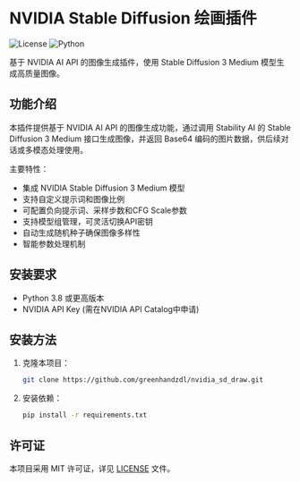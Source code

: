 # NVIDIA Stable Diffusion 绘画插件

![License](https://img.shields.io/github/license/greenhandzdl/nvidia_sd_draw)
![Python](https://img.shields.io/badge/python-3.8%2B-blue)

基于 NVIDIA AI API 的图像生成插件，使用 Stable Diffusion 3 Medium 模型生成高质量图像。

## 功能介绍

本插件提供基于 NVIDIA AI API 的图像生成功能，通过调用 Stability AI 的 Stable Diffusion 3 Medium 接口生成图像，并返回 Base64 编码的图片数据，供后续对话或多模态处理使用。

主要特性：
- 集成 NVIDIA Stable Diffusion 3 Medium 模型
- 支持自定义提示词和图像比例
- 可配置负向提示词、采样步数和CFG Scale参数
- 支持模型组管理，可灵活切换API密钥
- 自动生成随机种子确保图像多样性
- 智能参数处理机制

## 安装要求

- Python 3.8 或更高版本
- NVIDIA API Key (需在NVIDIA API Catalog中申请)

## 安装方法

1. 克隆本项目：
   ```bash
   git clone https://github.com/greenhandzdl/nvidia_sd_draw.git
   ```

2. 安装依赖：
   ```bash
   pip install -r requirements.txt
   ```

## 许可证

本项目采用 MIT 许可证，详见 [LICENSE](./LICENSE) 文件。